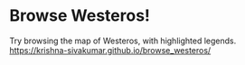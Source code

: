 # Browse Westeros!

Try browsing the map of Westeros, with highlighted legends.
https://krishna-sivakumar.github.io/browse_westeros/
